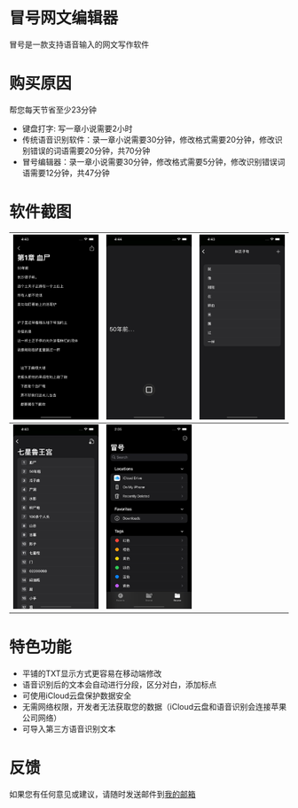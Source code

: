# 冒号网文编辑器

冒号是一款支持语音输入的网文写作软件

# 购买原因

帮您每天节省至少23分钟

* 键盘打字: 写一章小说需要2小时
* 传统语音识别软件：录一章小说需要30分钟，修改格式需要20分钟，修改识别错误的词语需要20分钟，共70分钟
* 冒号编辑器：录一章小说需要30分钟，修改格式需要5分钟，修改识别错误词语需要12分钟，共47分钟

# 软件截图

![editor](6.5_editor.png) | ![live record](6.5_live_record.png) | ![correct segment](6.5_correct_segment.png)
--- | --- | ---
![table of contents](6.5_table_of_contents.png) | ![document group](6.5_document_group.png) |

# 特色功能

* 平铺的TXT显示方式更容易在移动端修改
* 语音识别后的文本会自动进行分段，区分对白，添加标点
* 可使用iCloud云盘保护数据安全
* 无需网络权限，开发者无法获取您的数据（iCloud云盘和语音识别会连接苹果公司网络）
* 可导入第三方语音识别文本

# 反馈

如果您有任何意见或建议，请随时发送邮件到[我的邮箱](mailto:pop2ones@icloud.com?subject=冒号编辑器反馈)
